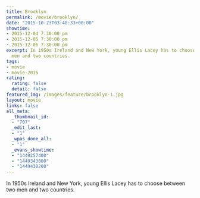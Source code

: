 ```yaml
---
title: Brooklyn
permalink: /movie/brooklyn/
date: "2015-10-23T03:48:33+00:00"
showtime:
- 2015-12-04 7:30:00 pm
- 2015-12-05 7:30:00 pm
- 2015-12-06 7:30:00 pm
excerpt: In 1950s Ireland and New York, young Ellis Lacey has to choose between two
  men and two countries.
tags:
- movie
- movie-2015
rating:
  rating: false
  detail: false
featured_img: /images/feature/brooklyn-1.jpg
layout: movie
links: false
all_meta:
  _thumbnail_id:
  - "707"
  _edit_last:
  - "1"
  _wpas_done_all:
  - "1"
  _evans_showtime:
  - "1449257400"
  - "1449343800"
  - "1449430200"
---
```


In 1950s Ireland and New York, young Ellis Lacey has to choose between two men and two countries.